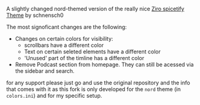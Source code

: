 A slightly changed nord-themed version of the really nice [Ziro spicetify Theme](https://github.com/schnensch0/ziro) by schnensch0

The most signoficant changes are the following:
- Changes on certain colors for visibility:
  - scrollbars have a different color
  - Text on certain seleted elements have a different color
  - 'Unused' part of the timline has a different color
- Remove Podcast section from homepage. They can still be acessed via the sidebar and search. 

for any support please just go and use the original repository and the info that comes with it as this fork is only developed for the `nord` theme (in `colors.ini`) and for my specific setup.
